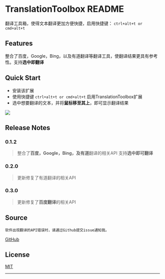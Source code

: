 # TranslationToolbox README

翻译工具箱，使得文本翻译更加方便快捷，启用快捷键： `ctrl+alt+t or cmd+alt+t`

## Features

整合了百度，Google，Bing，以及有道翻译等翻译工具，使翻译结果更具有参考性。支持**选中即翻译**

## Quick Start

* 安装该扩展
* 使用快捷键 `ctrl+alt+t or cmd+alt+t` 启用TranslationToolbox扩展
* 选中想要翻译的文本，并将**鼠标移至其上**，即可显示翻译结果

![](./images/Animation.gif)

## Release Notes

### 0.1.2

> 整合了**百度，Google，Bing，及有道**翻译的相关API
> 支持**选中即可翻译**

### 0.2.0

> 更新修复了有道翻译的相关API

### 0.3.0

> 更新修复了**百度翻译**的相关API

## Source

`软件出现翻译的API错误时，请通过Github提交issue通知我。`

[GitHub](https://github.com/wly2014/TranslationToolbox)

                
## License

[MIT](https://raw.githubusercontent.com/DonJayamanne/pythonVSCode/master/LICENSE)

-----------------------------------------------------------------------------------------------------------